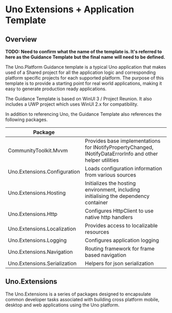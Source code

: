 # Uno Extensions + Application Template

## Overview

**TODO: Need to confirm what the name of the template is. It's referred to here as the Guidance Template but the final name will need to be defined.**

The Uno.Platform Guidance template is a typical Uno application that makes used of a Shared project for all the application logic and corresponding platform specific projects for each supported platform. The purpose of this template is to provide a starting point for real world applications, making it easy to generate production ready applications. 

The Guidance Template is based on WinUI 3 / Project Reunion. It also includes a UWP project which uses WinUI 2.x for compatibility. 

In addition to referencing Uno, the Guidance Template also references the following packages.

| Package                      |                                                                                                           |
|------------------------------|-----------------------------------------------------------------------------------------------------------|
| CommunityToolkit.Mvvm        | Provides base implementations for INotifyPropertyChanged, INotifyDataErrorInfo and other helper utilities |
| Uno.Extensions.Configuration | Loads configuration information from various sources                                                                                                          |
| Uno.Extensions.Hosting       | Initializes the hosting environment, including initialising the dependency container                                                                                                           |
| Uno.Extensions.Http          | Configures HttpClient to use native http handlers                                                                                                          |
| Uno.Extensions.Localization  | Provides access to localizable resources                                                                                                          |
| Uno.Extensions.Logging       | Configures application logging                                                                                                          |
| Uno.Extensions.Navigation    | Routing framework for frame based navigation                                                                                                          |
| Uno.Extensions.Serialization | Helpers for json serialization                                                                                                          |

## Uno.Extensions

The Uno.Extensions is a series of packages designed to encapsulate common developer tasks associated with building cross platform mobile, desktop and web applications using the Uno platform. 


